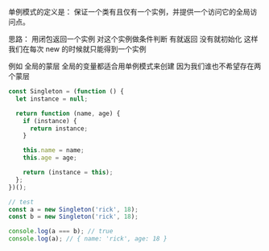 单例模式的定义是： 保证一个类有且仅有一个实例，并提供一个访问它的全局访问点。

思路： 用闭包返回一个实例 对这个实例做条件判断 有就返回 没有就初始化 这样我们在每次 new 的时候就只能得到一个实例

例如 全局的蒙层 全局的变量都适合用单例模式来创建 因为我们谁也不希望存在两个蒙层

```js
const Singleton = (function () {
  let instance = null;

  return function (name, age) {
    if (instance) {
      return instance;
    }

    this.name = name;
    this.age = age;

    return (instance = this);
  };
})();

// test
const a = new Singleton('rick', 18);
const b = new Singleton('rick', 18);

console.log(a === b); // true
console.log(a); // { name: 'rick', age: 18 }
```
